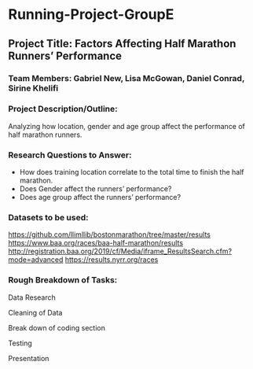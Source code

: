 # Running-Project-GroupE

## Project Title: Factors Affecting Half Marathon Runners’ Performance

### Team Members: Gabriel New, Lisa McGowan, Daniel Conrad, Sirine Khelifi

### Project Description/Outline: 

Analyzing how location, gender and age group affect the performance of half marathon runners.

### Research Questions to Answer:

* How does training location correlate to the total time to finish the half marathon.
* Does Gender affect the runners’ performance?
* Does age group affect the runners’ performance?

### Datasets to be used:

https://github.com/llimllib/bostonmarathon/tree/master/results
https://www.baa.org/races/baa-half-marathon/results 
http://registration.baa.org/2019/cf/Media/iframe_ResultsSearch.cfm?mode=advanced
https://results.nyrr.org/races

### Rough Breakdown of Tasks:

Data Research

Cleaning of Data

Break down of coding section

Testing 

Presentation 
